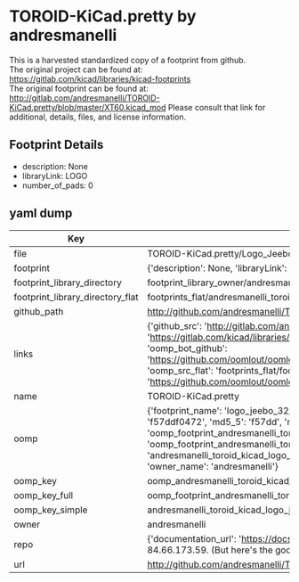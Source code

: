 # TOROID-KiCad.pretty by andresmanelli  
This is a harvested standardized copy of a footprint from github.  
The original project can be found at:  
https://gitlab.com/kicad/libraries/kicad-footprints  
The original footprint can be found at:
http://gitlab.com/andresmanelli/TOROID-KiCad.pretty/blob/master/XT60.kicad_mod
Please consult that link for additional, details, files, and license information.  
## Footprint Details
* description: None  
* libraryLink: LOGO  
* number_of_pads: 0  
## yaml dump  
| Key | Value |  
| --- | --- |  
| file | TOROID-KiCad.pretty/Logo_Jeebo_32_5mm_FSilk.kicad_mod |  
| footprint | {'description': None, 'libraryLink': 'LOGO', 'number_of_pads': 0} |  
| footprint_library_directory | footprint_library_owner/andresmanelli_TOROID-KiCad.pretty |  
| footprint_library_directory_flat | footprints_flat/andresmanelli_toroid_kicad_logo_jeebo_32_5mm_fsilk/working |  
| github_path | http://github.com/andresmanelli/TOROID-KiCad.pretty/blob/master/Logo_Jeebo_32_5mm_FSilk.kicad_mod |  
| links | {'github_src': 'http://gitlab.com/andresmanelli/TOROID-KiCad.pretty/blob/master/XT60.kicad_mod', 'github_src_repo': 'https://gitlab.com/kicad/libraries/kicad-footprints', 'oomp_bot': 'footprints/andresmanelli_toroid_kicad_logo_jeebo_32_5mm_fsilk/working', 'oomp_bot_github': 'https://github.com/oomlout/oomlout_oomp_footprint_bot/tree/main/footprints/andresmanelli_toroid_kicad_logo_jeebo_32_5mm_fsilk/working', 'oomp_src_flat': 'footprints_flat/footprints_flat/andresmanelli_toroid_kicad_logo_jeebo_32_5mm_fsilk/working', 'oomp_src_flat_github': 'https://github.com/oomlout/oomlout_oomp_footprint_src/tree/main/footprints_flat/andresmanelli_toroid_kicad_logo_jeebo_32_5mm_fsilk/working'} |  
| name | TOROID-KiCad.pretty |  
| oomp | {'footprint_name': 'logo_jeebo_32_5mm_fsilk', 'library_name': 'toroid_kicad', 'md5': 'f57ddf04727396ddcae0ac0d49c397b3', 'md5_10': 'f57ddf0472', 'md5_5': 'f57dd', 'md5_6': 'f57ddf', 'oomp_key': 'oomp_andresmanelli_toroid_kicad_logo_jeebo_32_5mm_fsilk', 'oomp_key_extra': 'oomp_footprint_andresmanelli_toroid_kicad_logo_jeebo_32_5mm_fsilk', 'oomp_key_full': 'oomp_footprint_andresmanelli_toroid_kicad_logo_jeebo_32_5mm_fsilk_f57ddf', 'oomp_key_simple': 'andresmanelli_toroid_kicad_logo_jeebo_32_5mm_fsilk', 'original_filename': 'TOROID-KiCad.pretty/Logo_Jeebo_32_5mm_FSilk.kicad_mod', 'owner_name': 'andresmanelli'} |  
| oomp_key | oomp_andresmanelli_toroid_kicad_logo_jeebo_32_5mm_fsilk |  
| oomp_key_full | oomp_footprint_andresmanelli_toroid_kicad_logo_jeebo_32_5mm_fsilk |  
| oomp_key_simple | andresmanelli_toroid_kicad_logo_jeebo_32_5mm_fsilk |  
| owner | andresmanelli |  
| repo | {'documentation_url': 'https://docs.github.com/rest/overview/resources-in-the-rest-api#rate-limiting', 'message': "API rate limit exceeded for 84.66.173.59. (But here's the good news: Authenticated requests get a higher rate limit. Check out the documentation for more details.)"} |  
| url | http://github.com/andresmanelli/TOROID-KiCad.pretty |  


